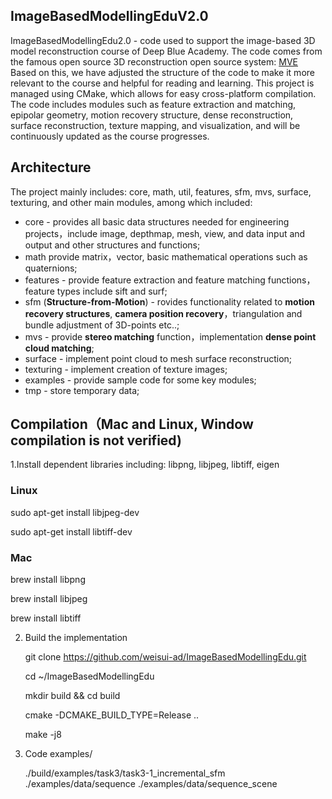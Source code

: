 ## ImageBasedModellingEduV2.0
ImageBasedModellingEdu2.0 - code used to support the image-based 3D model reconstruction course of Deep Blue Academy. The code comes from the famous open source 3D reconstruction open source system: [MVE](https://github.com/simonfuhrmann/mve)
Based on this, we have adjusted the structure of the code to make it more relevant to the course and helpful for reading and learning. This project is managed using CMake, which allows for easy cross-platform compilation. The code includes modules such as feature extraction and matching, epipolar geometry, motion recovery structure, dense reconstruction, surface reconstruction, texture mapping, and visualization, and will be continuously updated as the course progresses.

## Architecture
The project mainly includes: core, math, util, features, sfm, mvs, surface, texturing, and other main modules, among which included:
- core - provides all basic data structures needed for engineering projects，include image, depthmap, mesh, view, and data input and output and other structures and functions;
- math provide matrix，vector, basic mathematical operations such as quaternions;
- features - provide feature extraction and feature matching functions，feature types include sift and surf;
- sfm (**Structure-from-Motion**) - rovides functionality related to **motion recovery structures**, **camera position recovery**，triangulation and bundle adjustment of 3D-points etc..;
- mvs - provide **stereo matching** function，implementation **dense point cloud matching**;
- surface - implement point cloud to mesh surface reconstruction;
- texturing - implement creation of texture images;
- examples - provide sample code for some key modules;
- tmp - store temporary data;

## Compilation（Mac and Linux, Window compilation is not verified)
1.Install dependent libraries including: libpng, libjpeg, libtiff, eigen

 ### Linux
 sudo apt-get install libjpeg-dev
 
 sudo apt-get install libtiff-dev
 
 ### Mac
 brew install libpng 
 
 brew install libjpeg
 
 brew install libtiff
 
2. Build the implementation 

    git clone https://github.com/weisui-ad/ImageBasedModellingEdu.git
    
    cd ~/ImageBasedModellingEdu
    
    mkdir build && cd build
    
    cmake -DCMAKE_BUILD_TYPE=Release .. 
    
    make -j8

3. Code examples/

   ./build/examples/task3/task3-1_incremental_sfm ./examples/data/sequence ./examples/data/sequence_scene

 
